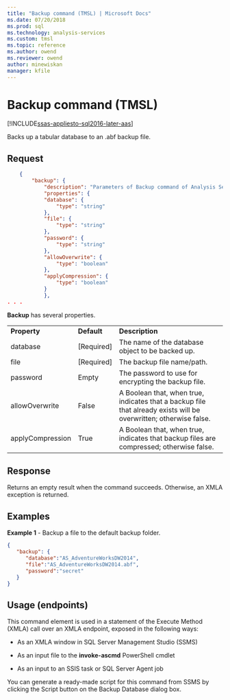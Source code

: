 ```yaml
---
title: "Backup command (TMSL) | Microsoft Docs"
ms.date: 07/20/2018
ms.prod: sql
ms.technology: analysis-services
ms.custom: tmsl
ms.topic: reference
ms.author: owend
ms.reviewer: owend
author: minewiskan
manager: kfile
---
```

# Backup command (TMSL)

[!INCLUDE[ssas-appliesto-sql2016-later-aas](../../includes/ssas-appliesto-sql2016-later-aas.md)]

  Backs up a tabular database to an .abf backup file.  
  
## Request  
  
```json   
    {  
        "backup": {  
            "description": "Parameters of Backup command of Analysis Services JSON API",  
            "properties": {  
            "database": {  
                "type": "string"  
            },  
            "file": {  
                "type": "string"  
            },  
            "password": {  
                "type": "string"  
            },  
            "allowOverwrite": {  
                "type": "boolean"  
            },  
            "applyCompression": {  
                "type": "boolean"  
            }  
            },  
. . .   
```  
  
 **Backup** has several properties.  
  
||||  
|-|-|-|  
|**Property**|**Default**|**Description**|  
|database|[Required]|The name of the database object to be backed up.|  
|file|[Required]|The backup file name/path.|  
|password|Empty|The password to use for encrypting the backup file.|  
|allowOverwrite|False|A Boolean that, when true, indicates that a backup file that already exists will be overwritten; otherwise false.|  
|applyCompression|True|A Boolean that, when true, indicates that backup files are compressed; otherwise false.|  
  
## Response  

 Returns an empty result when the command succeeds. Otherwise, an XMLA exception is returned.  
  
## Examples  

 **Example 1** - Backup a file to the default backup folder.  
  
```json   
{   
   "backup": {   
      "database":"AS_AdventureWorksDW2014",  
      "file":"AS_AdventureWorksDW2014.abf",  
      "password":"secret"  
   }  
}  
```  
  
## Usage (endpoints)  

 This command element is used in  a statement of the Execute Method (XMLA) call over an XMLA endpoint, exposed in the following ways:  
  
- As an XMLA window in SQL Server Management Studio (SSMS)  
  
- As an input file to the **invoke-ascmd** PowerShell cmdlet  
  
- As an input to an SSIS task or SQL Server Agent job  
  
 You can generate a ready-made script  for this command from SSMS by clicking the Script button on the Backup Database dialog box.  